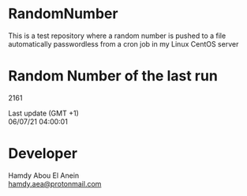 # RandomNumber    
This is a test repository where a random number is pushed to a file automatically passwordless from a cron job in my Linux CentOS server    
# Random Number of the last run   
2161
      
Last update (GMT +1)    
06/07/21 04:00:01
# Developer    
Hamdy Abou El Anein   
hamdy.aea@protonmail.com
